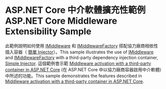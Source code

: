 # <a name="aspnet-core-middleware-extensibility-sample"></a><span data-ttu-id="cc639-101">ASP.NET Core 中介軟體擴充性範例</span><span class="sxs-lookup"><span data-stu-id="cc639-101">ASP.NET Core Middleware Extensibility Sample</span></span>

<span data-ttu-id="cc639-102">此範例說明如何使用 [IMiddleware](https://docs.microsoft.com/dotnet/api/microsoft.aspnetcore.http.imiddleware) 和 [IMiddlewareFactory](https://docs.microsoft.com/dotnet/api/microsoft.aspnetcore.http.imiddlewarefactory) 搭配協力廠商相依性插入容器（ [簡單 Injector](https://simpleinjector.org)）。</span><span class="sxs-lookup"><span data-stu-id="cc639-102">This sample illustrates the use of [IMiddleware](https://docs.microsoft.com/dotnet/api/microsoft.aspnetcore.http.imiddleware) and [IMiddlewareFactory](https://docs.microsoft.com/dotnet/api/microsoft.aspnetcore.http.imiddlewarefactory) with a third-party dependency injection container, [Simple Injector](https://simpleinjector.org).</span></span> <span data-ttu-id="cc639-103">這個範例會示範 [Middleware activation with a third-party container in ASP.NET Core](https://docs.microsoft.com/aspnet/core/fundamentals/middleware/extensibility-third-party-container) (在 ASP.NET Core 中以協力廠商容器啟用中介軟體) 中所述的功能。</span><span class="sxs-lookup"><span data-stu-id="cc639-103">This sample demonstrates the features described in [Middleware activation with a third-party container in ASP.NET Core](https://docs.microsoft.com/aspnet/core/fundamentals/middleware/extensibility-third-party-container).</span></span>
